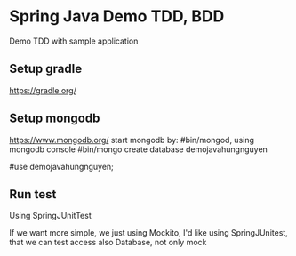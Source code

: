 # Spring Java Demo TDD, BDD
Demo TDD with sample application

## Setup gradle
https://gradle.org/
## Setup mongodb
https://www.mongodb.org/
start mongodb by:
#bin/mongod,
using mongodb console
#bin/mongo
create database
demojavahungnguyen

#use demojavahungnguyen;

## Run test
Using SpringJUnitTest

If we want more simple, we just using Mockito, I'd like using SpringJUnitest, that we can test access also Database, not only mock
